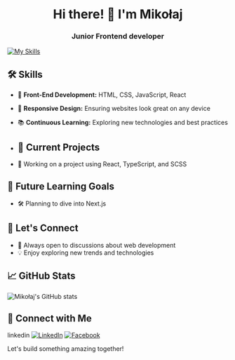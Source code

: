 <h1 align="center">Hi there! 👋 I'm Mikołaj</h1>

<h3 align="center">
Junior Frontend developer
</h3>

[![My Skills](https://skillicons.dev/icons?i=js,html,scss,react,ts,postgres,vscode,vite,webpack)](https://skillicons.dev)

## 🛠️ Skills

- 🎨 **Front-End Development:** HTML, CSS, JavaScript, React
- 📱 **Responsive Design:** Ensuring websites look great on any device
- 📚 **Continuous Learning:** Exploring new technologies and best practices

- ## 🚀 Current Projects

- 🔭 Working on a project using React, TypeScript, and SCSS

## 🌱 Future Learning Goals

- 🛠️ Planning to dive into Next.js

## 💬 Let's Connect

- 💬 Always open to discussions about web development
- 💡 Enjoy exploring new trends and technologies

## 📈 GitHub Stats

![Mikołaj's GitHub stats](https://github-readme-stats.vercel.app/api?username=luvtorn&show_icons=true&theme=radical)

## 🔗 Connect with Me
linkedin
[![LinkedIn](https://img.shields.io/badge/-LinkedIn-blue)](https://www.linkedin.com/in/miko%C5%82aj-germanenka-125ba0313/)
[![Facebook](https://img.shields.io/badge/-Facebook-blue)](https://www.facebook.com/profile.php?id=100054891041419)

Let's build something amazing together!
